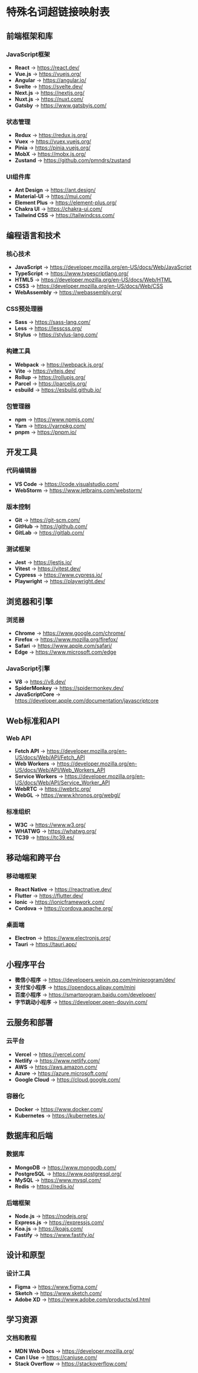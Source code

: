 # 特殊名词超链接映射表

## 前端框架和库

### JavaScript框架
- **React** → https://react.dev/
- **Vue.js** → https://vuejs.org/
- **Angular** → https://angular.io/
- **Svelte** → https://svelte.dev/
- **Next.js** → https://nextjs.org/
- **Nuxt.js** → https://nuxt.com/
- **Gatsby** → https://www.gatsbyjs.com/

### 状态管理
- **Redux** → https://redux.js.org/
- **Vuex** → https://vuex.vuejs.org/
- **Pinia** → https://pinia.vuejs.org/
- **MobX** → https://mobx.js.org/
- **Zustand** → https://github.com/pmndrs/zustand

### UI组件库
- **Ant Design** → https://ant.design/
- **Material-UI** → https://mui.com/
- **Element Plus** → https://element-plus.org/
- **Chakra UI** → https://chakra-ui.com/
- **Tailwind CSS** → https://tailwindcss.com/

## 编程语言和技术

### 核心技术
- **JavaScript** → https://developer.mozilla.org/en-US/docs/Web/JavaScript
- **TypeScript** → https://www.typescriptlang.org/
- **HTML5** → https://developer.mozilla.org/en-US/docs/Web/HTML
- **CSS3** → https://developer.mozilla.org/en-US/docs/Web/CSS
- **WebAssembly** → https://webassembly.org/

### CSS预处理器
- **Sass** → https://sass-lang.com/
- **Less** → https://lesscss.org/
- **Stylus** → https://stylus-lang.com/

### 构建工具
- **Webpack** → https://webpack.js.org/
- **Vite** → https://vitejs.dev/
- **Rollup** → https://rollupjs.org/
- **Parcel** → https://parceljs.org/
- **esbuild** → https://esbuild.github.io/

### 包管理器
- **npm** → https://www.npmjs.com/
- **Yarn** → https://yarnpkg.com/
- **pnpm** → https://pnpm.io/

## 开发工具

### 代码编辑器
- **VS Code** → https://code.visualstudio.com/
- **WebStorm** → https://www.jetbrains.com/webstorm/

### 版本控制
- **Git** → https://git-scm.com/
- **GitHub** → https://github.com/
- **GitLab** → https://gitlab.com/

### 测试框架
- **Jest** → https://jestjs.io/
- **Vitest** → https://vitest.dev/
- **Cypress** → https://www.cypress.io/
- **Playwright** → https://playwright.dev/

## 浏览器和引擎

### 浏览器
- **Chrome** → https://www.google.com/chrome/
- **Firefox** → https://www.mozilla.org/firefox/
- **Safari** → https://www.apple.com/safari/
- **Edge** → https://www.microsoft.com/edge

### JavaScript引擎
- **V8** → https://v8.dev/
- **SpiderMonkey** → https://spidermonkey.dev/
- **JavaScriptCore** → https://developer.apple.com/documentation/javascriptcore

## Web标准和API

### Web API
- **Fetch API** → https://developer.mozilla.org/en-US/docs/Web/API/Fetch_API
- **Web Workers** → https://developer.mozilla.org/en-US/docs/Web/API/Web_Workers_API
- **Service Workers** → https://developer.mozilla.org/en-US/docs/Web/API/Service_Worker_API
- **WebRTC** → https://webrtc.org/
- **WebGL** → https://www.khronos.org/webgl/

### 标准组织
- **W3C** → https://www.w3.org/
- **WHATWG** → https://whatwg.org/
- **TC39** → https://tc39.es/

## 移动端和跨平台

### 移动端框架
- **React Native** → https://reactnative.dev/
- **Flutter** → https://flutter.dev/
- **Ionic** → https://ionicframework.com/
- **Cordova** → https://cordova.apache.org/

### 桌面端
- **Electron** → https://www.electronjs.org/
- **Tauri** → https://tauri.app/

## 小程序平台
- **微信小程序** → https://developers.weixin.qq.com/miniprogram/dev/
- **支付宝小程序** → https://opendocs.alipay.com/mini
- **百度小程序** → https://smartprogram.baidu.com/developer/
- **字节跳动小程序** → https://developer.open-douyin.com/

## 云服务和部署

### 云平台
- **Vercel** → https://vercel.com/
- **Netlify** → https://www.netlify.com/
- **AWS** → https://aws.amazon.com/
- **Azure** → https://azure.microsoft.com/
- **Google Cloud** → https://cloud.google.com/

### 容器化
- **Docker** → https://www.docker.com/
- **Kubernetes** → https://kubernetes.io/

## 数据库和后端

### 数据库
- **MongoDB** → https://www.mongodb.com/
- **PostgreSQL** → https://www.postgresql.org/
- **MySQL** → https://www.mysql.com/
- **Redis** → https://redis.io/

### 后端框架
- **Node.js** → https://nodejs.org/
- **Express.js** → https://expressjs.com/
- **Koa.js** → https://koajs.com/
- **Fastify** → https://www.fastify.io/

## 设计和原型

### 设计工具
- **Figma** → https://www.figma.com/
- **Sketch** → https://www.sketch.com/
- **Adobe XD** → https://www.adobe.com/products/xd.html

## 学习资源

### 文档和教程
- **MDN Web Docs** → https://developer.mozilla.org/
- **Can I Use** → https://caniuse.com/
- **Stack Overflow** → https://stackoverflow.com/
